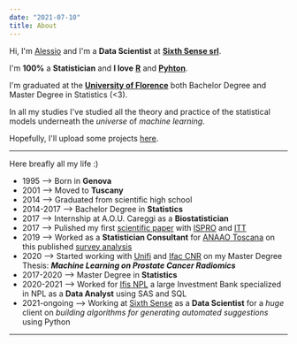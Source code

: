 ```yaml
---
date: "2021-07-10"
title: About
---
```



Hi,
I'm [Alessio](https://www.instagram.com/alessio.peluso/) and I'm a **Data Scientist** at [**Sixth Sense srl**](https://www.sixth-sense.ai/).

I'm **100%** a **Statistician** and **I love** [**R**](https://www.r-project.org/) and [**Pyhton**](https://www.python.org/).

I'm graduated at the [**University of Florence**](https://www.disia.unifi.it/) both Bachelor Degree and Master Degree in Statistics (<3).

In all my studies I've studied all the theory and practice of the statistical models underneath the *universe* of *machine learning*. 

Hopefully, I'll upload some projects [here](https://alessiopeluso.netlify.app/projects/).

--------------------------------------------------------------------------------

Here breafly all my life :) 

- 1995 --> Born in **Genova**
- 2001 --> Moved to **Tuscany**
- 2014 --> Graduated from scientific high school
- 2014-2017 --> Bachelor Degree in **Statistics**
- 2017 --> Internship at A.O.U. Careggi as a **Biostatistician**
- 2017 --> Pulished my first [scientific paper](https://www.sciencedirect.com/science/article/abs/pii/S0013935119301926) with [ISPRO](http://www.ispo.toscana.it/) and [ITT](https://www.ittumori.it/)
- 2019 --> Worked as a **Statistician Consultant** for [ANAAO Toscana](https://www.anaao.it/content.php?cont=10690) on this published [survey analysis](https://www.anaao.it/content.php?cont=25297)
- 2020 --> Started working with [Unifi](https://www.disia.unifi.it/) and [Ifac CNR](http://www.ifac.cnr.it/index.php?lang=it) on my Master Degree Thesis: ***Machine Learning on Prostate Cancer Radiomics***
- 2017-2020 --> Master Degree in **Statistics** 
- 2020-2021 --> Worked for [Ifis NPL](https://www.ifisnpl.it/chi-siamo/) a large Investment Bank specialized in NPL as a  **Data Analyst** using SAS and SQL
- 2021-ongoing --> Working at [Sixth Sense](https://www.sixth-sense.ai/) as a **Data Scientist** for a *huge* client on *building algorithms for generating automated suggestions* using Python

--------------------------------------------------------------------------------